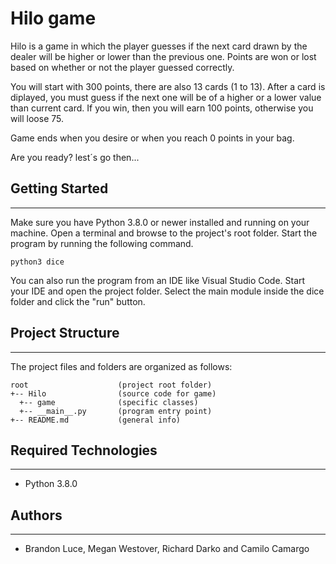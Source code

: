 # Hilo game
Hilo is a game in which the player guesses if the next card drawn by the dealer will be higher or lower than the previous one. Points are won or lost based on whether or not the player guessed correctly.

You will start with 300 points, there are also 13 cards (1 to 13). After a card is diplayed, you must guess if the next one will be of a higher or a lower value than current card. If you win, then you will earn 100 points, otherwise you will loose 75.

Game ends when you desire or when you reach 0 points in your bag.

Are you ready? lest´s go then...

## Getting Started
---
Make sure you have Python 3.8.0 or newer installed and running on your machine. Open a terminal and 
browse to the project's root folder. Start the program by running the following command.
```
python3 dice 
```
You can also run the program from an IDE like Visual Studio Code. Start your IDE and open the 
project folder. Select the main module inside the dice folder and click the "run" button.

## Project Structure
---
The project files and folders are organized as follows:
```
root                    (project root folder)
+-- Hilo                (source code for game)
  +-- game              (specific classes)
  +-- __main__.py       (program entry point)
+-- README.md           (general info)
```

## Required Technologies
---
* Python 3.8.0

## Authors
---
* Brandon Luce, Megan Westover, Richard Darko and Camilo Camargo
